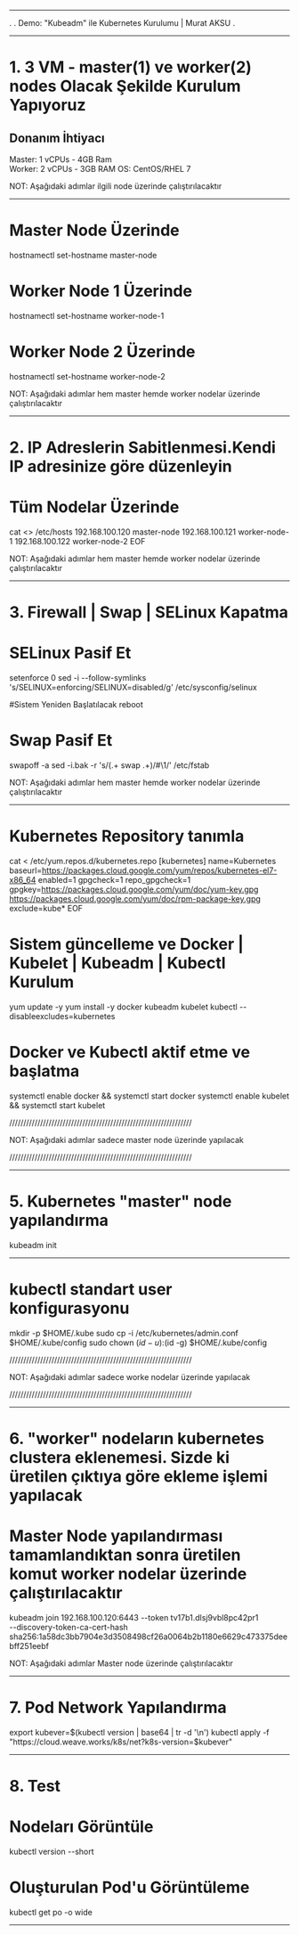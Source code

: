 
***********************************************************************************************************************************************
.
. Demo:  "Kubeadm" ile Kubernetes Kurulumu  |  Murat AKSU
.

***********************************************************************************************************************************************

# 1. 3 VM - master(1) ve worker(2) nodes Olacak Şekilde Kurulum Yapıyoruz

Donanım İhtiyacı
----------------------------------------------------
Master: 1 vCPUs - 4GB Ram  
Worker: 2 vCPUs - 3GB RAM
OS:     CentOS/RHEL 7

NOT: Aşağıdaki adımlar ilgili node üzerinde çalıştırılacaktır
***********************************************************************************************************************************************

# Master Node Üzerinde
hostnamectl set-hostname master-node

# Worker Node 1 Üzerinde
hostnamectl set-hostname worker-node-1

# Worker Node 2 Üzerinde
hostnamectl set-hostname worker-node-2


NOT: Aşağıdaki adımlar hem master hemde worker nodelar üzerinde çalıştırılacaktır
***********************************************************************************************************************************************
# 2. IP Adreslerin Sabitlenmesi.Kendi IP adresinize göre düzenleyin
# Tüm Nodelar Üzerinde
cat <<EOF>> /etc/hosts
192.168.100.120 master-node
192.168.100.121 worker-node-1
192.168.100.122 worker-node-2
EOF

NOT: Aşağıdaki adımlar hem master hemde worker nodelar üzerinde çalıştırılacaktır
***********************************************************************************************************************************************

# 3.  Firewall | Swap | SELinux Kapatma

# SELinux Pasif Et
setenforce 0
sed -i --follow-symlinks 's/SELINUX=enforcing/SELINUX=disabled/g' /etc/sysconfig/selinux

#Sistem Yeniden Başlatılacak
reboot

# Swap Pasif Et
swapoff -a
sed -i.bak -r 's/(.+ swap .+)/#\1/' /etc/fstab


NOT: Aşağıdaki adımlar hem master hemde worker nodelar üzerinde çalıştırılacaktır
***********************************************************************************************************************************************

# Kubernetes Repository tanımla
cat <<EOF > /etc/yum.repos.d/kubernetes.repo
[kubernetes]
name=Kubernetes
baseurl=https://packages.cloud.google.com/yum/repos/kubernetes-el7-x86_64
enabled=1
gpgcheck=1
repo_gpgcheck=1
gpgkey=https://packages.cloud.google.com/yum/doc/yum-key.gpg https://packages.cloud.google.com/yum/doc/rpm-package-key.gpg
exclude=kube*
EOF


# Sistem güncelleme ve Docker | Kubelet | Kubeadm | Kubectl Kurulum
yum update -y
yum install -y docker kubeadm kubelet kubectl --disableexcludes=kubernetes


# Docker ve Kubectl aktif etme ve başlatma
systemctl enable docker && systemctl start docker
systemctl enable kubelet && systemctl start kubelet

/////////////////////////////////////////////////////////////////

NOT: Aşağıdaki adımlar sadece master node üzerinde yapılacak

/////////////////////////////////////////////////////////////////

***********************************************************************************************************************************************

# 5. Kubernetes "master" node yapılandırma

kubeadm init

---------------------------------------------------------------------

# kubectl standart user konfigurasyonu
mkdir -p $HOME/.kube
sudo cp -i /etc/kubernetes/admin.conf $HOME/.kube/config
sudo chown $(id -u):$(id -g) $HOME/.kube/config



/////////////////////////////////////////////////////////////////

NOT: Aşağıdaki adımlar sadece worke nodelar üzerinde yapılacak

/////////////////////////////////////////////////////////////////


************************************************************************************************************************************************

# 6. "worker" nodeların kubernetes clustera eklenemesi. Sizde ki üretilen çıktıya göre ekleme işlemi yapılacak

#  Master Node yapılandırması tamamlandıktan sonra üretilen komut worker nodelar üzerinde çalıştırılacaktır

kubeadm join 192.168.100.120:6443 --token tv17b1.dlsj9vbl8pc42pr1 \
        --discovery-token-ca-cert-hash sha256:1a58dc3bb7904e3d3508498cf26a0064b2b1180e6629c473375deebff251eebf


NOT: Aşağıdaki adımlar Master node üzerinde çalıştırılacaktır
***********************************************************************************************************************************************
# 7. Pod Network Yapılandırma

export kubever=$(kubectl version | base64 | tr -d '\n')
kubectl apply -f "https://cloud.weave.works/k8s/net?k8s-version=$kubever"

************************************************************************************************************************************************

# 8. Test

# Nodeları Görüntüle
kubectl version --short

# Oluşturulan Pod'u Görüntüleme
kubectl get po -o wide


************************************************************************************************************************************************
